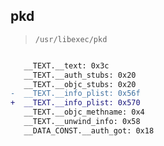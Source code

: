 ## pkd

> `/usr/libexec/pkd`

```diff

   __TEXT.__text: 0x3c
   __TEXT.__auth_stubs: 0x20
   __TEXT.__objc_stubs: 0x20
-  __TEXT.__info_plist: 0x56f
+  __TEXT.__info_plist: 0x570
   __TEXT.__objc_methname: 0x4
   __TEXT.__unwind_info: 0x58
   __DATA_CONST.__auth_got: 0x18

```
